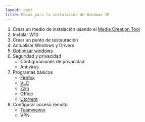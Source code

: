 ```yaml
---
layout: post
title: Pasos para la instalación de Windows 10
---
```


1. Crear un medio de instalación usando el [Media Creation Tool](https://www.microsoft.com/en-us/software-download/windows10)
2. Instalar W10
3. Crear un punto de restauración
4. Actualizar Windows y Drivers
5. [Optimizar windows](https://www.youtube.com/watch?v=IU5F01oOzQQ&t=600s)
6. Seguridad y privacidad
   - Configuraciones de privacidad
   - Antivirus
7. Programas básicos
   - [Firefox](https://www.mozilla.org/en-US/firefox/download/thanks/)
   - [VLC](https://www.videolan.org/)
   - [7zip](https://www.7-zip.org/download.html)
   - Office
   - [Utorrent](https://www.utorrent.com/downloads/complete)
8. Configurar acceso remoto
   - [Teamviewer](https://www.teamviewer.com/en-us/download/windows/)
   - VPN